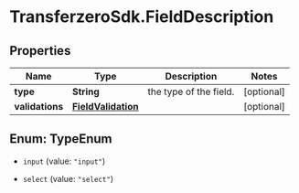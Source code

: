 # TransferzeroSdk.FieldDescription

## Properties
Name | Type | Description | Notes
------------ | ------------- | ------------- | -------------
**type** | **String** | the type of the field. | [optional] 
**validations** | [**FieldValidation**](FieldValidation.md) |  | [optional] 


<a name="TypeEnum"></a>
## Enum: TypeEnum


* `input` (value: `"input"`)

* `select` (value: `"select"`)




